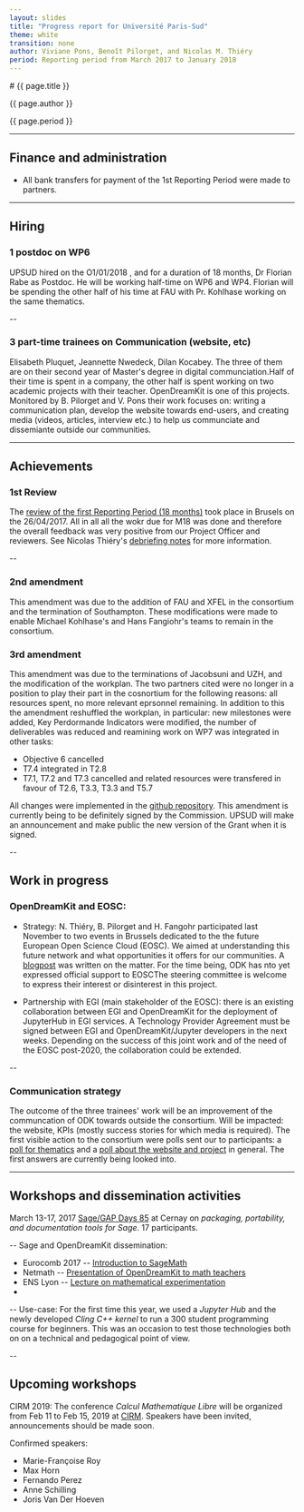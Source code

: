 ```yaml
---
layout: slides
title: "Progress report for Université Paris-Sud"
theme: white
transition: none
author: Viviane Pons, Benoît Pilorget, and Nicolas M. Thiéry
period: Reporting period from March 2017 to January 2018
---
```


<section data-markdown data-separator="^---\n" data-separator-vertical="^--\n">
# {{ page.title }}

{{ page.author }}

{{ page.period }}

---
## Finance and administration

- All bank transfers for payment of the 1st Reporting Period were made to partners.



---

## Hiring

### 1 postdoc on WP6 

UPSUD hired on the O1/01/2018 , and for a duration of 18 months, Dr Florian Rabe as Postdoc. He will be working half-time on WP6 and WP4. Florian will be spending the other half of his time at FAU with Pr. Kohlhase working on the same thematics.

--

### 3 part-time trainees on Communication (website, etc)

Elisabeth Pluquet, Jeannette Nwedeck, Dilan Kocabey. The three of them are on their second year of Master's degree in digital communciation.Half of their time is spent in a company, the other half is spent working on two academic projects with their teacher. OpenDreamKit is one of this projects. Monitored by B. Pilorget and V. Pons their work focuses on: writing a communication plan, develop the website towards end-users, and creating media (videos, articles, interview etc.) to help us communciate and dissemiante outside our communities.

---

## Achievements

### 1st Review

The [review of the first Reporting Period (18 months)](http://opendreamkit.org/meetings/2017-04-26-ProjectReviewPresentations/) took place in Brusels on the 26/04/2017. All in all all the wokr due for M18 was done and therefore the overall feedback was very positive from our Project Officer and reviewers. See Nicolas Thiéry's [debriefing notes](http://opendreamkit.org/2017/04/26/first-project-review-debriefing/) for more information.

--
### 2nd amendment

This amendment was due to the addition of FAU and XFEL in the consortium and the termination of Southampton. These modifications were made to enable Michael Kohlhase's and Hans Fangiohr's teams to remain in the consortium.

### 3rd amendment 

This amendment was due to the terminations of Jacobsuni and UZH, and the modification of the workplan. The two partners cited were no longer in a position to play their part in the cosnortium for the following reasons: all resources spent, no more relevant eprsonnel remaining.
In addition to this the amendment reshuffled the workplan, in particular: new milestones were added, Key Perdormande Indicators were modified, the number of deliverables was reduced and reamining work on WP7 was integrated in other tasks:
  - Objective 6 cancelled 
  - T7.4 integrated in T2.8
  - T7.1, T7.2 and T7.3 cancelled and related resources were transfered in favour of T2.6, T3.3, T3.3 and T5.7
 
 All changes were implemented in the [github repository](https://github.com/OpenDreamKit/OpenDreamKit/milestones). This amendment is currently being to be definitely signed by the Commission. UPSUD will make an announcement and make public the new version of the Grant when it is signed.

--

## Work in progress

### OpenDreamKit and EOSC:

 * Strategy: N. Thiéry, B. Pilorget and H. Fangohr participated last November to two events in Brussels dedicated to the the future European Open Science Cloud (EOSC). We aimed at understanding this future network and what opportunities it offers for our communities. A [blogpost](http://opendreamkit.org/2017/12/06/EOSC/) was written on the matter. For the time being, ODK has nto yet expressed official support to EOSCThe steering committee is welcome to express their interest or disinterest in this project.
  
 * Partnership with EGI (main stakeholder of the EOSC): there is an existing collaboration between EGI and OpenDreamKit for the deployment of JupyterHub in EGI services. A Technology Provider Agreement must be signed between EGI and OpenDreamKit/Jupyter developers in the next weeks. Depending on the success of this joint work and of the need of the EOSC post-2020, the collaboration could be extended.
  
--  

### Communication strategy

The outcome of the three trainees' work will be an improvement of the communcation of ODK towards outside the consortium.
Will be impacted: the website, KPIs (mostly success stories for which media is required). The first visible action to the consortium were polls sent our to participants: a [poll for thematics](https://pluquetelisabeth.typeform.com/to/uTnjIQ) and a [poll about the website and project](https://pluquetelisabeth.typeform.com/to/lzujKT) in general. The first answers are currently being looked into.

---
## Workshops and dissemination activities

March 13-17, 2017 [Sage/GAP Days 85](https://wiki.sagemath.org/days85) at Cernay on *packaging, portability, and documentation tools for Sage*. 17 participants.

--
Sage and OpenDreamKit dissemination:
 * Eurocomb 2017 -- [Introduction to SageMath](http://opendreamkit.org/2017/08/31/eurocomb/)
 * Netmath -- [Presentation of OpenDreamKit to math teachers](http://opendreamkit.org/2017/10/19/Netmath/)
 * ENS Lyon -- [Lecture on mathematical experimentation](http://opendreamkit.org/2018/01/23/ENS/)
 * 
 
--
Use-case: For the first time this year, we used a *Jupyter Hub* and the newly developed *Cling C++ kernel* to run a 300 student programming course for beginners. This was an occasion to test those technologies both on on a technical and pedagogical point of view.


--
## Upcoming workshops 

CIRM 2019: The conference *Calcul Mathematique Libre* will be organized from Feb 11 to Feb 15, 2019 at [CIRM](https://www.fr-cirm-math.fr/). Speakers have been invited, announcements should be made soon.

Confirmed speakers:

- Marie-Françoise Roy 
- Max Horn 
- Fernando Perez 
- Anne Schilling 
- Joris Van Der Hoeven 
 


</section>

